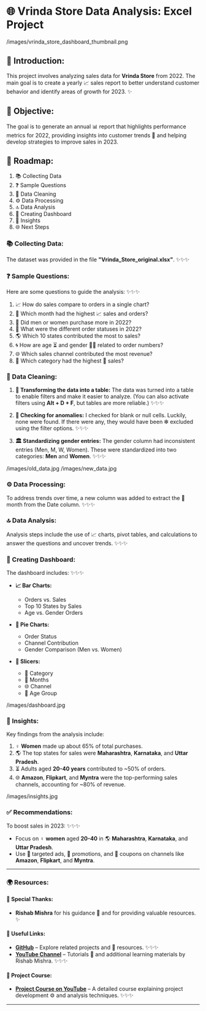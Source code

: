 # 🌐 Vrinda Store Data Analysis: Excel Project

/images/vrinda_store_dashboard_thumbnail.png

## 🔄 Introduction:
This project involves analyzing sales data for **Vrinda Store** from 2022. The main goal is to create a yearly 📈 sales report to better understand customer behavior and identify areas of growth for 2023. ✨

## 🎯 Objective:
The goal is to generate an annual 📊 report that highlights performance metrics for 2022, providing insights into customer trends 🔎 and helping develop strategies to improve sales in 2023.

## 🔮 Roadmap:
1. 📚 Collecting Data  
2. ❓ Sample Questions  
3. 🧰 Data Cleaning  
4. ⚙️ Data Processing  
5. 🔝 Data Analysis  
6. 🎨 Creating Dashboard  
7. 🔦 Insights  
8. 🌐 Next Steps

### 📚 Collecting Data:
The dataset was provided in the file **"Vrinda_Store_original.xlsx"**. ✨✨✨

### ❓ Sample Questions:
Here are some questions to guide the analysis: ✨✨✨
1. 📈 How do sales compare to orders in a single chart?  
2. 🌄 Which month had the highest 📈 sales and orders?  
3. 💃 Did men or women purchase more in 2022?  
4. 🔎 What were the different order statuses in 2022?  
5. 🌎 Which 10 states contributed the most to sales?  
6. 🌀 How are age ⏳ and gender 👩👨 related to order numbers?  
7. 🌐 Which sales channel contributed the most revenue?  
8. 🎪 Which category had the highest 💸 sales?

### 🧰 Data Cleaning:
1. **🔢 Transforming the data into a table:**
   The data was turned into a table to enable filters and make it easier to analyze. (You can also activate filters using **Alt + D + F**, but tables are more reliable.) ✨✨✨

2. **🧠 Checking for anomalies:**
   I checked for blank or null cells. Luckily, none were found. If there were any, they would have been ❇ excluded using the filter options. ✨✨✨

3. **🏛️ Standardizing gender entries:**
   The gender column had inconsistent entries (Men, M, W, Women). These were standardized into two categories: **Men** and **Women**. ✨✨✨

/images/old_data.jpg
/images/new_data.jpg

### ⚙️ Data Processing:
To address trends over time, a new column was added to extract the 🔢 month from the Date column. ✨✨✨

### 🔝 Data Analysis:
Analysis steps include the use of 📈 charts, pivot tables, and calculations to answer the questions and uncover trends. ✨✨✨

### 🎨 Creating Dashboard:
The dashboard includes: ✨✨✨
- **📈 Bar Charts:**
  - Orders vs. Sales  
  - Top 10 States by Sales  
  - Age vs. Gender Orders  

- **🔹 Pie Charts:**
  - Order Status  
  - Channel Contribution  
  - Gender Comparison (Men vs. Women)  

- **🔂 Slicers:**
  - 🎪 Category  
  - 🌄 Months  
  - 🌐 Channel  
  - 🔢 Age Group

/images/dashboard.jpg

### 🔦 Insights:
Key findings from the analysis include:
1. ♀️ **Women** made up about 65% of total purchases.
2. 🌎 The top states for sales were **Maharashtra**, **Karnataka**, and **Uttar Pradesh**.
3. ⏳ Adults aged **20-40 years** contributed to ~50% of orders.
4. 🌐 **Amazon**, **Flipkart**, and **Myntra** were the top-performing sales channels, accounting for ~80% of revenue.

/images/insights.jpg

### ✅ Recommendations:
To boost sales in 2023: ✨✨✨
- Focus on ♀️ **women** aged **20-40** in 🌎 **Maharashtra**, **Karnataka**, and **Uttar Pradesh**.
- Use 📲 targeted ads, 🎉 promotions, and 🎁 coupons on channels like **Amazon**, **Flipkart**, and **Myntra**.

---

### 🌍 Resources:
#### 🙏 Special Thanks:
- **Rishab Mishra** for his guidance 🤝 and for providing valuable resources. ✨

#### 🔗 Useful Links:
- [**GitHub**](https://github.com/rishabmishra) – Explore related projects and 🔎 resources. ✨✨✨
- [**YouTube Channel**](https://www.youtube.com/@RishabMishraOfficial) – Tutorials 🔄 and additional learning materials by Rishab Mishra. ✨✨✨

#### 🎥 Project Course:
- [**Project Course on YouTube**](https://www.youtube.com/watch?v=gTK5rNhWJyA) – A detailed course explaining project development ⚙️ and analysis techniques. ✨✨✨

---

